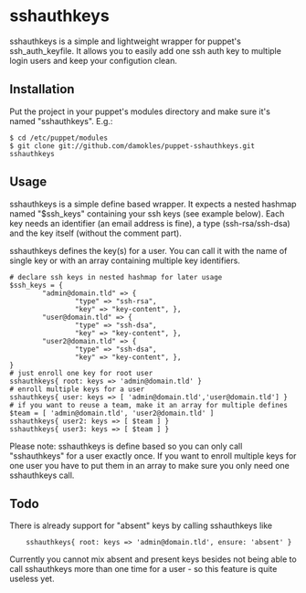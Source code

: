 sshauthkeys
===

sshauthkeys is a simple and lightweight wrapper for puppet's ssh_auth_keyfile. It allows you to easily add one ssh auth key to multiple login users and keep your configution clean.

Installation
---

Put the project in your puppet's modules directory and make sure it's named "sshauthkeys". E.g.:

	$ cd /etc/puppet/modules
	$ git clone git://github.com/damokles/puppet-sshauthkeys.git sshauthkeys


Usage
---

sshauthkeys is a simple define based wrapper. It expects a nested hashmap named "$ssh_keys" containing your ssh keys (see example below). Each key needs an identifier (an email address is fine), a type (ssh-rsa/ssh-dsa) and the key itself (without the comment part).

sshauthkeys defines the key(s) for a user. You can call it with the name of single key or with an array containing multiple key identifiers.

	# declare ssh keys in nested hashmap for later usage
	$ssh_keys = {
	        "admin@domain.tld" => {
	                "type" => "ssh-rsa",
	                "key" => "key-content", },
	        "user@domain.tld" => {
	                "type" => "ssh-dsa",
	                "key" => "key-content", },
	        "user2@domain.tld" => {
	                "type" => "ssh-dsa",
	                "key" => "key-content", },
	}
	# just enroll one key for root user
	sshauthkeys{ root: keys => 'admin@domain.tld' }
	# enroll multiple keys for a user
	sshauthkeys{ user: keys => [ 'admin@domain.tld','user@domain.tld'] }
	# if you want to reuse a team, make it an array for multiple defines 
	$team = [ 'admin@domain.tld', 'user2@domain.tld' ]
	sshauthkeys{ user2: keys => [ $team ] }
	sshauthkeys{ user3: keys => [ $team ] }

Please note: sshauthkeys is define based so you can only call "sshauthkeys" for a user exactly once. If you want to enroll multiple keys for one user you have to put them in an array to make sure you only need one sshauthkeys call. 

Todo
---

There is already support for "absent" keys by calling sshauthkeys like

        sshauthkeys{ root: keys => 'admin@domain.tld', ensure: 'absent' }

Currently you cannot mix absent and present keys besides not being able to call sshauthkeys more than one time for a user - so this feature is quite useless yet.
	


